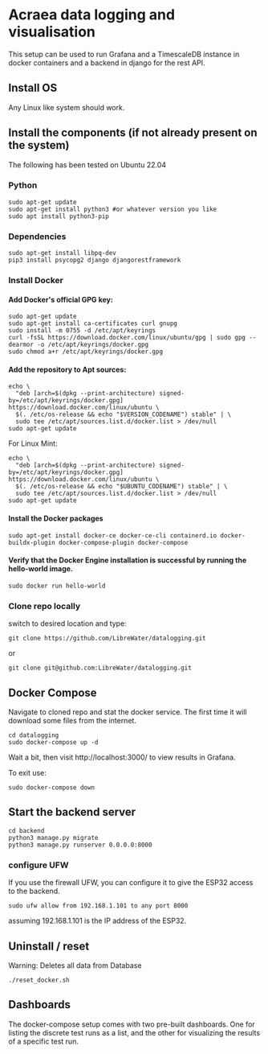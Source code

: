 # Acraea data logging and visualisation

This setup can be used to run Grafana and a TimescaleDB instance in docker containers and a backend in django for the rest API.


## Install OS

Any Linux like system should work.


## Install the components (if not already present on the system)
The following has been tested on Ubuntu 22.04

### Python
```
sudo apt-get update
sudo apt-get install python3 #or whatever version you like
sudo apt install python3-pip
```

### Dependencies
```
sudo apt-get install libpq-dev
pip3 install psycopg2 django djangorestframework
```

### Install Docker

#### Add Docker's official GPG key:
```
sudo apt-get update
sudo apt-get install ca-certificates curl gnupg
sudo install -m 0755 -d /etc/apt/keyrings
curl -fsSL https://download.docker.com/linux/ubuntu/gpg | sudo gpg --dearmor -o /etc/apt/keyrings/docker.gpg
sudo chmod a+r /etc/apt/keyrings/docker.gpg
```

#### Add the repository to Apt sources:
```
echo \
  "deb [arch=$(dpkg --print-architecture) signed-by=/etc/apt/keyrings/docker.gpg] https://download.docker.com/linux/ubuntu \
  $(. /etc/os-release && echo "$VERSION_CODENAME") stable" | \
  sudo tee /etc/apt/sources.list.d/docker.list > /dev/null
sudo apt-get update
```

For Linux Mint:

```
echo \
  "deb [arch=$(dpkg --print-architecture) signed-by=/etc/apt/keyrings/docker.gpg] https://download.docker.com/linux/ubuntu \
  $(. /etc/os-release && echo "$UBUNTU_CODENAME") stable" | \
  sudo tee /etc/apt/sources.list.d/docker.list > /dev/null
sudo apt-get update
```


#### Install the Docker packages
```
sudo apt-get install docker-ce docker-ce-cli containerd.io docker-buildx-plugin docker-compose-plugin docker-compose
```

#### Verify that the Docker Engine installation is successful by running the hello-world image.
```
sudo docker run hello-world
```

### Clone repo locally
switch to desired location and type:
```
git clone https://github.com/LibreWater/datalogging.git
```
or
```
git clone git@github.com:LibreWater/datalogging.git
```


## Docker Compose

Navigate to cloned repo and stat the docker service. The first time it will download some files from the internet.


```
cd datalogging
sudo docker-compose up -d
```

Wait a bit, then visit http://localhost:3000/ to view results in Grafana.

To exit use:
```
sudo docker-compose down
```

## Start the backend server

```
cd backend
python3 manage.py migrate
python3 manage.py runserver 0.0.0.0:8000
```


### configure UFW
If you use the firewall UFW, you can configure it to give the ESP32 access to the backend.
```
sudo ufw allow from 192.168.1.101 to any port 8000
```
assuming 192.168.1.101 is the IP address of the ESP32.

## Uninstall / reset
Warning: Deletes all data from Database

```
./reset_docker.sh
```
## Dashboards

The docker-compose setup comes with two pre-built dashboards. One for listing the discrete test runs as a list, and the other for visualizing the results of a specific test run.


